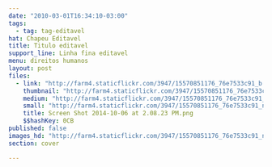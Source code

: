 ```yaml
---
date: "2010-03-01T16:34:10-03:00"
tags:
  - tag: tag-editavel
hat: Chapeu Editavel
title: Titulo editavel
support_line: Linha fina editavel
menu: direitos humanos
layout: post
files:
  - link: "http://farm4.staticflickr.com/3947/15570851176_76e7533c91_b.jpg"
    thumbnail: "http://farm4.staticflickr.com/3947/15570851176_76e7533c91_t.jpg"
    medium: "http://farm4.staticflickr.com/3947/15570851176_76e7533c91_z.jpg"
    small: "http://farm4.staticflickr.com/3947/15570851176_76e7533c91_n.jpg"
    title: Screen Shot 2014-10-06 at 2.08.23 PM.png
    $$hashKey: 0CB
published: false
images_hd: "http://farm4.staticflickr.com/3947/15570851176_76e7533c91_n.jpg"
section: cover

---
```

